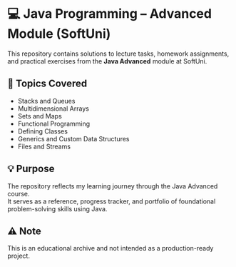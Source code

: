 # 💻 Java Programming – Advanced Module (SoftUni)

This repository contains solutions to lecture tasks, homework assignments, and practical exercises from the **Java Advanced** module at SoftUni.

## 📝 Topics Covered

- Stacks and Queues  
- Multidimensional Arrays  
- Sets and Maps  
- Functional Programming  
- Defining Classes  
- Generics and Custom Data Structures  
- Files and Streams

## 💡 Purpose

The repository reflects my learning journey through the Java Advanced course.  
It serves as a reference, progress tracker, and portfolio of foundational problem-solving skills using Java.

## ⚠️ Note

This is an educational archive and not intended as a production-ready project.
